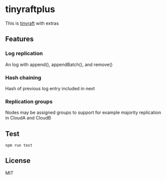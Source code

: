 # tinyraftplus
This is [tinyraft](https://www.npmjs.com/package/tinyraft) with extras

## Features
### Log replication
An log with append(), appendBatch(), and remove()

### Hash chaining
Hash of previous log entry included in next

### Replication groups
Nodes may be assigned groups to support for example majority replication in CloudA and CloudB

## Test
```
npm run test
```

## License
MIT
